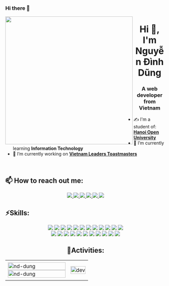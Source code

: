 ### Hi there 👋

<img align="left" width="400" src="https://github.githubassets.com/images/modules/profile/profile-first-repo.svg">
<h1 align="center">Hi 👋, I'm Nguyễn Đình Dũng</h1>
<p align="center">
  <h3 align="center">A web developer from Vietnam</h3>
</p>

- ✍ I'm a student of: **[Hanoi Open University](https://hou.edu.vn/)**
- 🌱 I’m currently learning **Information Technology**
- 🔭 I’m currently working on **[Vietnam Leaders Toastmasters](https://www.toastmasters.org/)**
<br />

## 📫 How to reach out me:

<p align="center">
  <a href="https://www.linkedin.com/in/dung-nguyen-dinh-869732258/" target="_blank">
    <img src="https://img.icons8.com/fluent/48/000000/linkedin.png"/>
  </a>
  <a href="https://www.facebook.com/dinh.dung.03.02" alt="Facebook">
    <img src="https://img.icons8.com/fluent/48/000000/facebook-new.png" target="_blank" />
  </a> 
  <a href="https://github.com/nd-dung" alt="Github">
    <img src="https://img.icons8.com/fluent/48/000000/github.png"/>
  </a> 
  <a href="" alt="Youtube channel" target="_blank" >
    <img src="https://img.icons8.com/fluent/48/000000/youtube-play.png"/>
  </a>
  <a href="" alt="Kaggle" target="_blank" >
    <img src="https://img.icons8.com/windows/48/000000/kaggle.png"/>
  </a>
  <a href="" alt="Email">
    <img src="https://img.icons8.com/fluent/48/000000/mailing.png"/>
  </a>
</p>

## ⚡Skills:

<div align="center">
    <a title="html" href="https://www.w3schools.com/html/" target="_blank"><img src="https://img.icons8.com/color/48/000000/html-5.png"/></a>
    <a title="php" href="https://php.net" target="_blank"><img src="https://icons8.com/icon/fAMVO_fuoOuC/php-logo.png"/></a>
    <a title="css" href="https://www.w3schools.com/css/" target="_blank"><img src="https://img.icons8.com/color/48/000000/css3.png"/></a>
    <a title="js" href="https://www.w3schools.com/js/" target="_blank"><img src="https://img.icons8.com/nolan/64/javascript.png"/></a>
    <a title="c++" href="https://www.cplusplus.com/" target="_blank"><img src="https://img.icons8.com/color/48/000000/c-plus-plus-logo.png"/></a>
    <a title="json" href="https://www.w3schools.com/js/js_json_intro.asp" target="_blank"><img src="https://img.icons8.com/color/48/000000/json--v1.png"/></a>
    <a title="nodejs" href="https://nodejs.org/en/" target="_blank"><img src="https://img.icons8.com/color/48/000000/nodejs.png"/></a>
    <a title="vuejs" href="https://vuejs.org/" target="_blank"><img src="https://img.icons8.com/color/50/000000/vue-js.png"/></a>
    <a title="reactjs" href="https://reactjs.org/" target="_blank"><img src="https://img.icons8.com/dusk/64/000000/react.png"/></a>
    <a title="c" href="https://www.geeksforgeeks.org/c-programming-language/" target="_blank"><img src="https://img.icons8.com/ios-filled/50/000000/c.png"/></a>
    <a title="java" href="https://www.java.com/en/" target="_blank"><img src="https://img.icons8.com/color/48/000000/java-coffee-cup-logo--v1.png"/></a>
    <a title="c#" href="https://docs.microsoft.com/vi-vn/dotnet/csharp/" target="_blank"><img src="https://img.icons8.com/color/48/000000/c-sharp-logo.png"/></a>
</div>
<div align="center">
    <a title="mongodb" href="https://www.mongodb.com/" target="_blank"><img src="https://img.icons8.com/color/48/000000/mongodb.png"/></a>
    <a title="git" href="https://git-scm.com/" target="_blank"><img src="https://img.icons8.com/color/48/000000/git.png"/></a>
    <a title="github" href="https://github.com/" target="_blank"><img src="https://img.icons8.com/color-glass/48/000000/github.png"/></a>
    <a title="gitlab" href="https://about.gitlab.com/" target="_blank"><img src="https://img.icons8.com/color/48/000000/gitlab.png"/></a>
    <a title="bitbucket" href="https://bitbucket.org/" target="_blank"><img src="https://img.icons8.com/color/48/000000/bitbucket.png"/></a>
    <a title="postman" href="https://www.postman.com/downloads/" target="_blank"><img src="https://img.icons8.com/external-tal-revivo-color-tal-revivo/48/000000/external-postman-is-the-only-complete-api-development-environment-logo-color-tal-revivo.png"/></a>
    <a title="docker" href="https://www.docker.com/" target="_blank"><img src="https://img.icons8.com/fluency/48/000000/docker.png"/></a>
    <a title="sqlserver" href="https://www.microsoft.com/en-us/sql-server/sql-server-downloads" target="_blank"><img src="https://img.icons8.com/color/48/000000/sql.png"/></a>
    <a title="adobe photoshop" href="https://www.adobe.com/products/photoshop.html" target="_blank"><img src="https://img.icons8.com/color/48/000000/adobe-photoshop--v2.png"/></a>
    <a title="adobe illustrator" href="https://www.adobe.com/products/illustrator.html" target="_blank"><img src="https://img.icons8.com/color/48/000000/adobe-illustrator.png"/></a>
    <a title="camtasia" href="https://www.techsmith.com/video-editor.html" target="_blank"><img src="https://img.icons8.com/color/48/000000/camtasia-studio.png"/></a>

## 🚀Activities:

<table style="width:100%;">
  <tr>
    <td>
      <img src="https://github-readme-stats.vercel.app/api/top-langs/?username=tiennhm&bg_color=FFFFFF00&text_color=179fa3&layout=compact&hide=CSS&langs_count=10&custom_title=Top%20ngôn%20ngữ%20được%20dùng" alt="nd-dung" width="100%"/>
      <img src="https://github-readme-stats.vercel.app/api?username=nd-dung&show_icons=true&theme=highcontrast" alt="nd-dung" width="100%"/>
    </td>
    <td>
      <p align="center"> 
        <img src="https://cdn.dribbble.com/users/1059583/screenshots/4171367/coding-freak.gif" alt="dev" width="100%"/>
      </p>
    </td>
  </tr>
</table>


